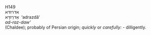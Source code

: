 <body>
  <p>H149<br>  אדרזדּא  <br> אַדרַזדָּא  ‎  ‘adrazdâ‘  <br><i>ad-raz-daw‘ </i><br>(Chaldee); probably of Persian origin; <i>quickly</i> or <i>carefully: - </i>dilligently.<br></p>
 </body>